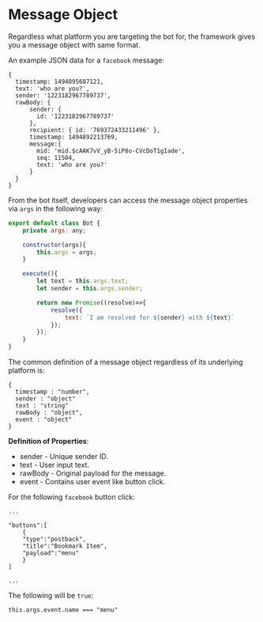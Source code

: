# Message Object

Regardless what platform you are targeting the bot for, the framework gives you a message object with same format.

An example JSON data for a `facebook` message:

```
{
  timestamp: 1494895687121,
  text: 'who are you?',
  sender: '1223182967789737',
  rawBody: {
      sender: {
        id: '1223182967789737'
      },
      recipient: { id: '769372433211496' },
      timestamp: 1494892213769,
      message:{
        mid: 'mid.$cAAK7vV_yB-5iP8o-CVcDoT1gIade',
        seq: 11504,
        text: 'who are you?'
      }
  }
}

```

From the bot itself, developers can access the message object properties via `args` in the following way:

```javascript
export default class Bot {
    private args: any;

    constructor(args){
        this.args = args;
    }

    execute(){
        let text = this.args.text;
        let sender = this.args.sender;

        return new Promise((resolve)=>{
            resolve({
                text: `I am resolved for ${sender} with ${text}`   
            });
        });
    }
}
```

The common definition of a message object regardless of its underlying platform is:

```
{
  timestamp : "number",
  sender : "object"
  text : "string"
  rawBody : "object",
  event : "object"
}

```

**Definition of Properties**:

* sender - Unique sender ID.
* text - User input text.
* rawBody - Original payload for the message.
* event - Contains user event like button click.


For the following `facebook` button click:

```
...

"buttons":[
    {
    "type":"postback",
    "title":"Bookmark Item",
    "payload":"menu"
    }
]

...

```

The following will be `true`:

```
this.args.event.name === "menu"

```
  